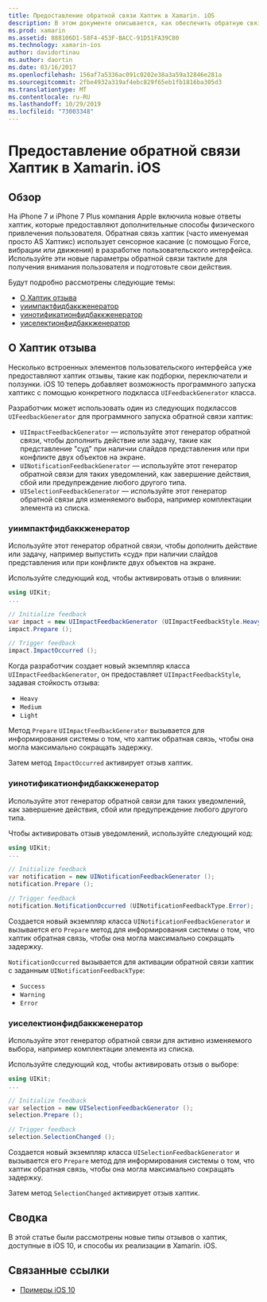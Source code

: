 ```yaml
---
title: Предоставление обратной связи Хаптик в Xamarin. iOS
description: В этом документе описывается, как обеспечить обратную связь хаптик в приложении Xamarin. iOS. В нем обсуждаются Уиимпактфидбаккженератор, Уинотификатионфидбаккженератор и Уиселектионфидбаккженератор.
ms.prod: xamarin
ms.assetid: 888106D1-58F4-453F-BACC-91D51FA39C80
ms.technology: xamarin-ios
author: davidortinau
ms.author: daortin
ms.date: 03/16/2017
ms.openlocfilehash: 156af7a5336ac091c0202e38a3a59a32846e281a
ms.sourcegitcommit: 2fbe4932a319af4ebc829f65eb1fb1816ba305d3
ms.translationtype: MT
ms.contentlocale: ru-RU
ms.lasthandoff: 10/29/2019
ms.locfileid: "73003348"
---
```

# <a name="providing-haptic-feedback-in-xamarinios"></a>Предоставление обратной связи Хаптик в Xamarin. iOS

<a name="Overview" />

## <a name="overview"></a>Обзор

На iPhone 7 и iPhone 7 Plus компания Apple включила новые ответы хаптик, которые предоставляют дополнительные способы физического привлечения пользователя. Обратная связь хаптик (часто именуемая просто AS Хаптикс) использует сенсорное касание (с помощью Force, вибрации или движения) в разработке пользовательского интерфейса. Используйте эти новые параметры обратной связи тактиле для получения внимания пользователя и подготовьте свои действия.

Будут подробно рассмотрены следующие темы:

- [О Хаптик отзыва](#About-Haptic-Feedback)
- [уиимпактфидбаккженератор](#UIImpactFeedbackGenerator)
- [уинотификатионфидбаккженератор](#UINotificationFeedbackGenerator)
- [уиселектионфидбаккженератор](#UISelectionFeedbackGenerator)

<a name="About-Haptic-Feedback" />

## <a name="about-haptic-feedback"></a>О Хаптик отзыва

Несколько встроенных элементов пользовательского интерфейса уже предоставляют хаптик отзывы, такие как подборки, переключатели и ползунки. iOS 10 теперь добавляет возможность программного запуска хаптикс с помощью конкретного подкласса `UIFeedbackGenerator` класса.

Разработчик может использовать один из следующих подклассов `UIFeedbackGenerator` для программного запуска обратной связи хаптик:

- `UIImpactFeedbackGenerator` — используйте этот генератор обратной связи, чтобы дополнить действие или задачу, такие как представление "суд" при наличии слайдов представления или при конфликте двух объектов на экране.
- `UINotificationFeedbackGenerator` — используйте этот генератор обратной связи для таких уведомлений, как завершение действия, сбой или предупреждение любого другого типа.
- `UISelectionFeedbackGenerator` — используйте этот генератор обратной связи для изменяемого выбора, например комплектации элемента из списка.

<a name="UIImpactFeedbackGenerator" />

### <a name="uiimpactfeedbackgenerator"></a>уиимпактфидбаккженератор

Используйте этот генератор обратной связи, чтобы дополнить действие или задачу, например выпустить «суд» при наличии слайдов представления или при конфликте двух объектов на экране.

Используйте следующий код, чтобы активировать отзыв о влиянии:

```csharp
using UIKit;
...

// Initialize feedback
var impact = new UIImpactFeedbackGenerator (UIImpactFeedbackStyle.Heavy);
impact.Prepare ();

// Trigger feedback
impact.ImpactOccurred ();
```

Когда разработчик создает новый экземпляр класса `UIImpactFeedbackGenerator`, он предоставляет `UIImpactFeedbackStyle`, задавая стойкость отзыва:

- `Heavy`
- `Medium`
- `Light`

Метод `Prepare` `UIImpactFeedbackGenerator` вызывается для информирования системы о том, что хаптик обратная связь, чтобы она могла максимально сокращать задержку.

Затем метод `ImpactOccurred` активирует отзыв хаптик.

<a name="UINotificationFeedbackGenerator" />

### <a name="uinotificationfeedbackgenerator"></a>уинотификатионфидбаккженератор

Используйте этот генератор обратной связи для таких уведомлений, как завершение действия, сбой или предупреждение любого другого типа.

Чтобы активировать отзыв уведомлений, используйте следующий код:

```csharp
using UIKit;
...

// Initialize feedback
var notification = new UINotificationFeedbackGenerator ();
notification.Prepare ();

// Trigger feedback
notification.NotificationOccurred (UINotificationFeedbackType.Error);
```

Создается новый экземпляр класса `UINotificationFeedbackGenerator` и вызывается его `Prepare` метод для информирования системы о том, что хаптик обратная связь, чтобы она могла максимально сокращать задержку.

`NotificationOccurred` вызывается для активации обратной связи хаптик с заданным `UINotificationFeedbackType`:

- `Success`
- `Warning`
- `Error`

<a name="UISelectionFeedbackGenerator" />

### <a name="uiselectionfeedbackgenerator"></a>уиселектионфидбаккженератор

Используйте этот генератор обратной связи для активно изменяемого выбора, например комплектации элемента из списка.

Используйте следующий код, чтобы активировать отзыв о выборе:

```csharp
using UIKit;
...

// Initialize feedback
var selection = new UISelectionFeedbackGenerator ();
selection.Prepare ();

// Trigger feedback
selection.SelectionChanged ();
```

Создается новый экземпляр класса `UISelectionFeedbackGenerator` и вызывается его `Prepare` метод для информирования системы о том, что хаптик обратная связь, чтобы она могла максимально сокращать задержку.

Затем метод `SelectionChanged` активирует отзыв хаптик.

## <a name="summary"></a>Сводка

В этой статье были рассмотрены новые типы отзывов о хаптик, доступные в iOS 10, и способы их реализации в Xamarin. iOS.

## <a name="related-links"></a>Связанные ссылки

- [Примеры iOS 10](https://docs.microsoft.com/samples/browse/?products=xamarin&term=Xamarin.iOS+iOS10)
